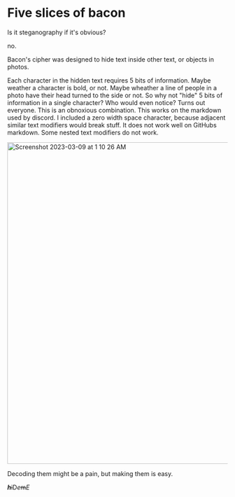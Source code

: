 # Five slices of bacon
Is it steganography if it's obvious?

no.

Bacon's cipher was designed to hide text inside other text, or objects in photos.

Each character in the hidden text requires 5 bits of information. Maybe weather a character is bold, or not. Maybe wheather a line of people in a photo have their head turned to the side or not.
So why not "hide" 5 bits of information in a single character? Who would even notice?
Turns out everyone. This is an obnoxious combination. 
This works on the markdown used by discord. I included a zero width space character, because adjacent similar text modifiers would break stuff.
It does not work well on GitHubs markdown. Some nested text modifiers do not work.

<img width="735" alt="Screenshot 2023-03-09 at 1 10 26 AM" src="https://user-images.githubusercontent.com/1384102/223947538-f4e6f0fd-d53c-44da-beab-05fa3fc280c8.png">

Decoding them might be a pain, but making them is easy.

*__h__*​~~i~~​D​*e*​ ~~m~~​*E*​
